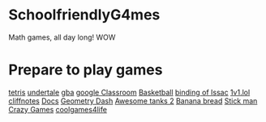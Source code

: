 # SchoolfriendlyG4mes
Math games, all day long! WOW
<!DOCTYPE html>
<html>
<body>
  
<h1>Prepare to play games</h1>
  <html>
  <body>
 
 <html>
 <body>
   
 <a href="https://www.echalk.co.uk/amusements/Games/Tetrominoes/tetrominoes.html">tetris</a>
 <a href="https://sites.google.com/view/harmony-school-of-innovation/undertale">undertale</a>
 <a href="https://unblockedevrything.github.io/gba/">gba</a>
 <a href="https://classroom.google.com/">google Classroom</a>
 <a href="https://www.gorgegames.net/basketball-legends/">Basketball</a>
  <a href="https://flashmath1.github.io/26.html">binding of Issac</a>
  <a href="https://1v1.lol/">1v1.lol</a>
  <a href="https://www.cliffsnotes.com/">cliffnotes</a>
  <a href="https://docs.google.com/document/u/0/?tgif=d">Docs</a>
  <a href="https://scratch.mit.edu/projects/105500895/">Geometry Dash</a>
  <a href="https://flashmath1.github.io/41.html">Awesome tanks 2</a>
   <a href="https://kripken.github.io/misc-js-benchmarks/banana/game.html?low,low">Banana bread</a>
  <a href="https://www.multiplication.com/games/play/stick-man">Stick man</a>
   <a href="https://s3.amazonaws.com/crazygames-unblocked/index.html">Crazy Games</a>
   <a href="https://coolgames4life.weebly.com/">coolgames4life</a>
   
